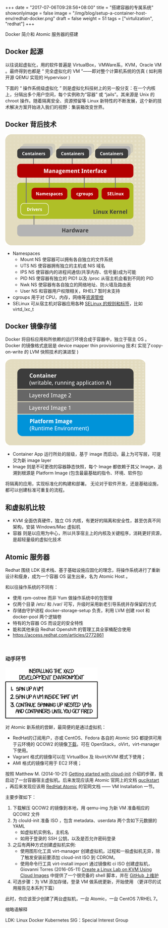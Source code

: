 +++
date = "2017-07-06T09:28:56+08:00"
title = "搭建容器的专属系统"
showonlyimage = false
image = "/img/blog/setup-a-container-host-env/redhat-docker.png"
draft = false
weight = 51
tags = ["virtulization", "redhat"]
+++

Docker 简介和 Atomic 服务器的搭建
<!--more-->

## Docker 起源

以往说起虚拟化，用的软件普遍是 VirtualBox，VMWare系，KVM，Oracle VM 。最终得到也都是 “ 完全虚拟化的 VM ”——即对整个计算机系统的仿真 ( 如利用开源 QEMU 实现的 Hypervisor )

下面的 “ 操作系统级虚拟化 ” 则是虚拟化科技树上的另一股分支：在一个内核上，分隔出多个用户空间，每个实例称为“容器” 或 “jails”。其来源是 Unix 的 chroot 操作。随着隔离安全、资源预留等 Linux 新特性的不断发展，这个新的技术解决方案开始进入我们的视野：集装箱改变世界。

## Docker 背后技术

![Key tech of container](/img/blog/setup-a-container-host-env/lxc_architecture.png)

- Namespaces
  * Mount NS 使容器可以拥有各自独立的文件系统
  * UTS NS 使容器拥有独立的主机或 NIS 域名
  * IPS NS 使容器内的进程间通信(共享内存、信号量)成为可能
  * PID NS 使容器有独立的 PID1 以及 /proc 从宿主机会看到不同的 PID
  * Nwk NS 使容器有各自独立的网络地址、防火墙及路由表
  * User NS 和容器用户权限相关，RHEL7 暂时未支持
- cgroups 用于对 CPU，内存，网络等[资源管控](https://access.redhat.com/documentation/en-US/Red_Hat_Enterprise_Linux/7/html/Resource_Management_Guide/index.html)
- SELinux 可从宿主机对容器应用各种 [SELinux 的规则和标签](https://access.redhat.com/documentation/en-US/Red_Hat_Enterprise_Linux/7/html/SELinux_Users_and_Administrators_Guide/chap-Security-Enhanced_Linux-sVirt.html)，比如 virtd_lxc_t

## Docker 镜像存储

Docker 将目标应用和所依赖的运行环境合成于容器中，独立于宿主 OS 。
Docker 的镜像格式底层是 device mapper thin provisioning 技术( 实现了copy-on-write 的 LVM 快照技术的演进型 )

![Docker Image](/img/blog/setup-a-container-host-env/docker_structure.png)

- Container App 运行所处的层级，基于 image 而启动，最上为可写层，可提交为新 image layer
- Image 则是不可更改的容器静态快照，每个 Image 都依赖于其父 Image，追溯到根源是 Platform Image (包含最最基础的指令、环境、软件包)

将隔离的应用，实现标准化的构建和部署。
无论对于软件开发，还是基础设施，都可以创建标准可重复的流程。

## 和虚拟机比较

- KVM 全面仿真硬件，独立 OS 内核，有更好的隔离和安全性，甚至仿真不同架构，安装 Windows/Mac 虚拟机
- 容器 则是以应用为中心，所以共享宿主上的内核及关键程序，消耗更好资源，是超轻量级的虚拟化技术

## Atomic 服务器

Redhat 围绕 LDK 技术栈、基于基础设施应固化的理念，将操作系统进行了重新设计和瘦身，成为一个容器 OS 诞生出来，名为 Atomic Host 。

和以往操作系统的不同有：

- 使用 rpm-ostree 而非 Yum 做操作系统中的包管理
- 仅两个目录 /etc/ 和 /var/ 可写，升级时采用新老引导系统并存保留的方式
- 存储由守护进程 docker-storage-setup 负责，利用 LVM 创建 root 和 docker-pool 两个逻辑卷
- 特有的为容器 OS 而设定的安全特性
- 能和其他来自 Redhat Openshift 的管理工具全家桶配合使用
- https://access.redhat.com/articles/2772861

<br />

### 动手环节
<img alt="XKCD #1764" src="/img/blog/setup-a-container-host-env/xkcd-1764.png" class="img-responsive">

对 Atomic 新系统的尝鲜，最简便的是通过虚拟机：

- RedHat的订阅用户，亦或 CentOS、Fedora 各自的 Atomic SIG 都提供可用于云环境的 QCOW2 的镜像[下载](http://www.projectatomic.io/download/)。可在 OpenStack，oVirt，virt-manager 下使用。
- Vagrant 格式的镜像可以在 VirtualBox 及 libvirt/KVM 模式下使用；
- AMI 格式的镜像可用于 EC2 环境；

按照 Matthew M. (2014-10-21) [Getting started with cloud-init](http://www.projectatomic.io/blog/2014/10/getting-started-with-cloud-init/) 介绍的步骤，我启动了一台容器宿主虚拟机。后来发现应该用 Atomic 官网上的文档  [qucikstart](https://www.projectatomic.io/docs/quickstart/) ，再后来发现应该用 [RedHat Atomic](https://access.redhat.com/documentation/en-us/red_hat_enterprise_linux_atomic_host/7/html-single/installation_and_configuration_guide/) 的官网文档 —— VM Installation 一节。

主要步骤如下：

1. 下载解压 QCOW2 的镜像到本地，用 qemu-img 为新 VM 准备相应的 QCOW2 文件
2. 为 clould-init 准备 ISO ，包含 metadata、userdata 两个含如下元数据的 YAML
   - 如虚拟机实例名，主机名
   - 如用于登录的 SSH 公钥，以及是否允许密码登录
3. 之后有两种方式创建虚拟机实例:
   - 使用图形化工具 virt-manager 创建虚拟机，过程和一般虚拟机无异，除了触发安装前要添加 cloud-init ISO 到 CDROM。
   - 使用命令行工具 virt-install import 通过镜像和 ci ISO 创建虚拟机，Giovanni Torres (2016-05-11) [Create a Linux Lab on KVM Using Cloud Images](http://giovannitorres.me/create-a-linux-lab-on-kvm-using-cloud-images.html) 中提供了一个很完备的 shell 脚本，并在 [GitHub 上维护](https://github.com/giovtorres/kvm-install-vm)
5. 可选步骤：为 VM 添加存储，登录 VM 做系统更新，开始使用 （更详尽的试用报告见本系列下篇）

此时，你应该至少创建了两台虚拟机，一台 Atomic，一台 CentOS 7/RHEL 7。

缩略语解释

LDK: Linux Docker Kubernetes
SIG：Special Interest Group
